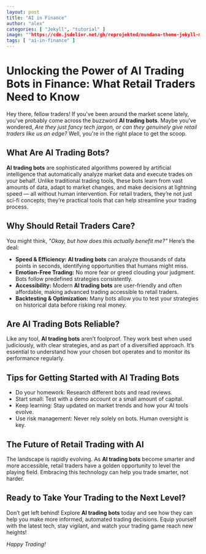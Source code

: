 ```yaml
---
layout: post
title: "AI in Finance"
author: "alex"
categories: [ "Jekyll", "tutorial" ]
image: ""https://cdn.jsdelivr.net/gh/reprojekted/mundana-theme-jekyll-master@main/assets/images/ai-in-finance.jpeg""
tags: [ "ai-in-finance" ]
---
```


# Unlocking the Power of **AI Trading Bots** in Finance: What Retail Traders Need to Know

Hey there, fellow traders! If you've been around the market scene lately, you've probably come across the buzzword **AI trading bots**. Maybe you’ve wondered, *Are they just fancy tech jargon, or can they genuinely give retail traders like us an edge?* Well, you're in the right place to get the scoop.

## What Are **AI Trading Bots**?

**AI trading bots** are sophisticated algorithms powered by artificial intelligence that automatically analyze market data and execute trades on your behalf. Unlike traditional trading tools, these bots learn from vast amounts of data, adapt to market changes, and make decisions at lightning speed — all without human intervention. For retail traders, they’re not just sci-fi concepts; they’re practical tools that can help streamline your trading process.

## Why Should Retail Traders Care?

You might think, *"Okay, but how does this actually benefit me?"* Here’s the deal:

- **Speed & Efficiency:** **AI trading bots** can analyze thousands of data points in seconds, identifying opportunities that humans might miss.
- **Emotion-Free Trading:** No more fear or greed clouding your judgment. Bots follow predefined strategies consistently.
- **Accessibility:** Modern **AI trading bots** are user-friendly and often affordable, making advanced trading accessible to retail traders.
- **Backtesting & Optimization:** Many bots allow you to test your strategies on historical data before risking real money.

## Are **AI Trading Bots** Reliable?

Like any tool, **AI trading bots** aren’t foolproof. They work best when used judiciously, with clear strategies, and as part of a diversified approach. It’s essential to understand how your chosen bot operates and to monitor its performance regularly.

## Tips for Getting Started with **AI Trading Bots**

- Do your homework: Research different bots and read reviews.
- Start small: Test with a demo account or a small amount of capital.
- Keep learning: Stay updated on market trends and how your AI tools evolve.
- Use risk management: Never rely solely on bots. Human oversight is key.

## The Future of Retail Trading with **AI**

The landscape is rapidly evolving. As **AI trading bots** become smarter and more accessible, retail traders have a golden opportunity to level the playing field. Embracing this technology can help you trade smarter, not harder.

## Ready to Take Your Trading to the Next Level?

Don’t get left behind! Explore **AI trading bots** today and see how they can help you make more informed, automated trading decisions. Equip yourself with the latest tech, stay vigilant, and watch your trading game reach new heights!

*Happy Trading!*